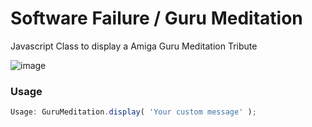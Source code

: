 Software Failure / Guru Meditation
==================================

Javascript Class to display a Amiga Guru Meditation Tribute

![image](https://f.cloud.github.com/assets/432181/2118688/a1bbf790-9117-11e3-8ced-ce7f502bd609.png)


### Usage

```js
Usage: GuruMeditation.display( 'Your custom message' );
```
